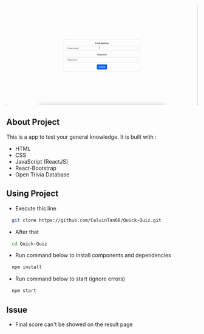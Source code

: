 <p align="center">
  <img width="600" src="https://github.com/CalvinTan68/Quick-Quiz/blob/main/preview.gif">
</p>

## About Project

This is a app to test your general knowledge. It is built with :

- HTML
- CSS
- JavaScript (ReactJS)
- React-Bootstrap
- Open Trivia Database

## Using Project

- Execute this line

```bash
  git clone https://github.com/CalvinTan68/Quick-Quiz.git
```

- After that 

```bash
  cd Quick-Quiz
```

- Run command below to install components and dependencies 

```bash
  npm install
```

- Run command below to start (ignore errors)

```bash
  npm start
```

## Issue

- Final score can't be showed on the result page
